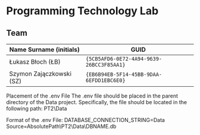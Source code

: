 # Programming Technology Lab

## Team

| Name Surname (initials)  | GUID                                     |
| ------------------------ | ---------------------------------------- |
| Łukasz Błoch (ŁB)        | `{5CB5AFD6-0E72-4A94-9639-26BCC3F85AA1}` |
| Szymon Zajączkowski (SZ) | `{EB6B94EB-5F14-45BB-9DAA-6EFDD1EBC6E0}` |



Placement of the .env File
The .env file should be placed in the parent directory of the Data project. Specifically, the file should be located in the following path:
PT2\Data

Format of the .env File:
DATABASE_CONNECTION_STRING=Data Source=AbsolutePath\PT2\Data\DBNAME.db
